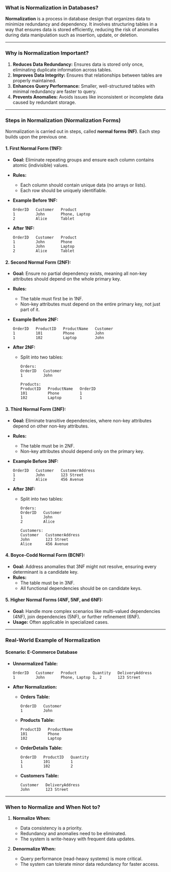 ### What is Normalization in Databases?

**Normalization** is a process in database design that organizes data to minimize redundancy and dependency. It involves structuring tables in a way that ensures data is stored efficiently, reducing the risk of anomalies during data manipulation such as insertion, update, or deletion.

---

### Why is Normalization Important?

1. **Reduces Data Redundancy:** Ensures data is stored only once, eliminating duplicate information across tables.
2. **Improves Data Integrity:** Ensures that relationships between tables are properly maintained.
3. **Enhances Query Performance:** Smaller, well-structured tables with minimal redundancy are faster to query.
4. **Prevents Anomalies:** Avoids issues like inconsistent or incomplete data caused by redundant storage.

---

### Steps in Normalization (Normalization Forms)

Normalization is carried out in steps, called **normal forms (NF)**. Each step builds upon the previous one.

#### 1. **First Normal Form (1NF):**

- **Goal:** Eliminate repeating groups and ensure each column contains atomic (indivisible) values.
- **Rules:**
    - Each column should contain unique data (no arrays or lists).
    - Each row should be uniquely identifiable.
- **Example Before 1NF:**
    
    ```plaintext
    OrderID   Customer   Product
    1         John       Phone, Laptop
    2         Alice      Tablet
    ```
    
- **After 1NF:**
    
    ```plaintext
    OrderID   Customer   Product
    1         John       Phone
    1         John       Laptop
    2         Alice      Tablet
    ```
    

#### 2. **Second Normal Form (2NF):**

- **Goal:** Ensure no partial dependency exists, meaning all non-key attributes should depend on the whole primary key.
- **Rules:**
    - The table must first be in 1NF.
    - Non-key attributes must depend on the entire primary key, not just part of it.
- **Example Before 2NF:**
    
    ```plaintext
    OrderID   ProductID   ProductName   Customer
    1         101         Phone         John
    1         102         Laptop        John
    ```
    
- **After 2NF:**
    - Split into two tables:
        
        ```plaintext
        Orders:
        OrderID   Customer
        1         John
        
        Products:
        ProductID   ProductName   OrderID
        101         Phone         1
        102         Laptop        1
        ```
        

#### 3. **Third Normal Form (3NF):**

- **Goal:** Eliminate transitive dependencies, where non-key attributes depend on other non-key attributes.
- **Rules:**
    - The table must be in 2NF.
    - Non-key attributes should depend only on the primary key.
- **Example Before 3NF:**
    
    ```plaintext
    OrderID   Customer   CustomerAddress
    1         John       123 Street
    2         Alice      456 Avenue
    ```
    
- **After 3NF:**
    - Split into two tables:
        
        ```plaintext
        Orders:
        OrderID   Customer
        1         John
        2         Alice
        
        Customers:
        Customer   CustomerAddress
        John       123 Street
        Alice      456 Avenue
        ```
        

#### 4. **Boyce-Codd Normal Form (BCNF):**

- **Goal:** Address anomalies that 3NF might not resolve, ensuring every determinant is a candidate key.
- **Rules:**
    - The table must be in 3NF.
    - All functional dependencies should be on candidate keys.

#### 5. **Higher Normal Forms (4NF, 5NF, and 6NF):**

- **Goal:** Handle more complex scenarios like multi-valued dependencies (4NF), join dependencies (5NF), or further refinement (6NF).
- **Usage:** Often applicable in specialized cases.

---

### Real-World Example of Normalization

#### Scenario: E-Commerce Database

- **Unnormalized Table:**
    
    ```plaintext
    OrderID   Customer   Product       Quantity   DeliveryAddress
    1         John       Phone, Laptop 1, 2       123 Street
    ```
    
- **After Normalization:**
    - **Orders Table:**
        
        ```plaintext
        OrderID   Customer
        1         John
        ```
        
    - **Products Table:**
        
        ```plaintext
        ProductID   ProductName
        101         Phone
        102         Laptop
        ```
        
    - **OrderDetails Table:**
        
        ```plaintext
        OrderID   ProductID   Quantity
        1         101         1
        1         102         2
        ```
        
    - **Customers Table:**
        
        ```plaintext
        Customer   DeliveryAddress
        John       123 Street
        ```
        

---

### When to Normalize and When Not to?

1. **Normalize When:**
    
    - Data consistency is a priority.
    - Redundancy and anomalies need to be eliminated.
    - The system is write-heavy with frequent data updates.
2. **Denormalize When:**
    
    - Query performance (read-heavy systems) is more critical.
    - The system can tolerate minor data redundancy for faster access.
